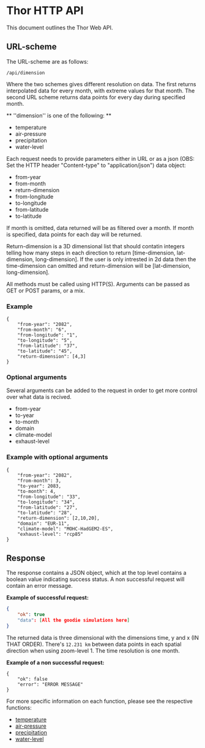# Thor HTTP API

This document outlines the Thor Web API.

## URL-scheme

The URL-scheme are as follows:

```
/api/dimension
```

Where the two schemes gives different resolution on data. The first returns interpolated data for every month, with extreme values for that month. The second URL scheme returns data points for every day during specified month. 

** ''dimension'' is one of the following: **

- temperature
- air-pressure
- precipitation
- water-level


Each request needs to provide parameters either in URL or as a json (OBS: Set the HTTP header "Content-type" to "application/json") data object: 

- from-year
- from-month
- return-dimension
- from-longitude
- to-longitude
- from-latitude
- to-latitude

If month is omitted, data returned will be as filtered over a month. If month is specified, data points for each day will be returned. 

Return-dimension is a 3D dimensional list that should contatin integers telling how many steps in each direction to return [time-dimension, lat-dimension, long-dimension]. If the user is only intrested in 2d data then the time-dimension can omitted and return-dimension will be [lat-dimension, long-dimension].

All methods must be called using HTTP(S). Arguments can be passed as GET or POST params, or a mix.

### Example

```
{
	"from-year": "2082",
	"from-month": "6",
	"from-longitude": "1",
	"to-longitude": "5",
	"from-latitude": "37",
	"to-latitude": "45",
	"return-dimension": [4,3]
}
```
### Optional arguments
Several arguments can be added to the request in order to get more control over what data is recived.

- from-year
- to-year
- to-month 
- domain
- climate-model
- exhaust-level

### Example with optional arguments

```
{
	"from-year": "2082",
	"from-month": 3,
	"to-year": 2083,
	"to-month": 4,
	"from-longitude": "33",
	"to-longitude": "34",
	"from-latitude": "27",
	"to-latitude": "28",
	"return-dimension": [2,10,20],
	"domain": "EUR-11",
	"climate-model": "MOHC-HadGEM2-ES",
	"exhaust-level": "rcp85"
}
```

## Response

The response contains a JSON object, which at the top level contains a boolean value indicating success status. A non successful request will contain an error message. 

**Example of successful request:**

```json
{
    "ok": true
    "data": [All the goodie simulations here]
}
```

The returned data is three dimensional with the dimensions time, y and x (IN THAT ORDER). There's `12.231 km` between data points in each spatial direction when using zoom-level 1. The time resolution is one month.

**Example of a non successful request:** 

```
{
    "ok": false
    "error": "ERROR MESSAGE"
}
```

For more specific information on each function, please see the respective functions:

- [temperature](temperature.md)
- [air-pressure](air-pressure.md)
- [precipitation](precipitation.md)
- [water-level](water-level.md)

